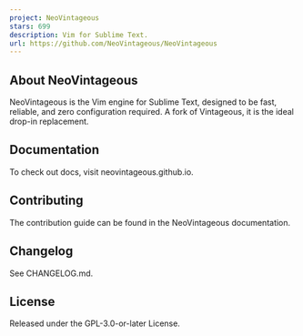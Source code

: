 ```yaml
---
project: NeoVintageous
stars: 699
description: Vim for Sublime Text.
url: https://github.com/NeoVintageous/NeoVintageous
---
```


About NeoVintageous
-------------------

NeoVintageous is the Vim engine for Sublime Text, designed to be fast, reliable, and zero configuration required. A fork of Vintageous, it is the ideal drop-in replacement.

Documentation
-------------

To check out docs, visit neovintageous.github.io.

Contributing
------------

The contribution guide can be found in the NeoVintageous documentation.

Changelog
---------

See CHANGELOG.md.

License
-------

Released under the GPL-3.0-or-later License.
